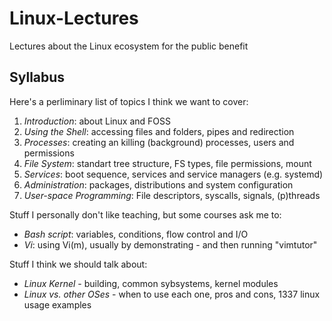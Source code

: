 # Linux-Lectures
Lectures about the Linux ecosystem for the public benefit 

## Syllabus
Here's a perliminary list of topics I think we want to cover:
1. *Introduction*: about Linux and FOSS
2. *Using the Shell*: accessing files and folders, pipes and redirection
3. *Processes*: creating an killing (background) processes, users and permissions
4. *File System*: standart tree structure, FS types, file permissions, mount
5. *Services*: boot sequence, services and service managers (e.g. systemd)
6. *Administration*: packages, distributions and system configuration
7. *User-space Programming*: File descriptors, syscalls, signals, (p)threads

Stuff I personally don't like teaching, but some courses ask me to:
- *Bash script*: variables, conditions, flow control and I/O
- *Vi*: using Vi(m), usually by demonstrating - and then running "vimtutor"

Stuff I think we should talk about:
- *Linux Kernel* - building, common sybsystems, kernel modules
- *Linux vs. other OSes* - when to use each one, pros and cons, 1337 linux usage examples
 